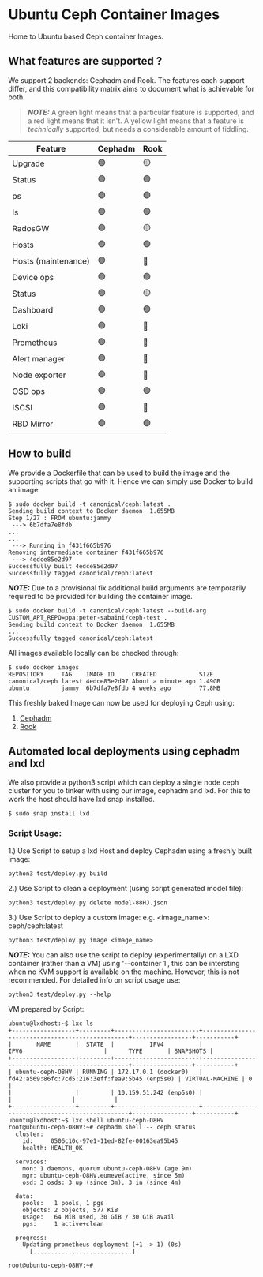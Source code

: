 # Ubuntu Ceph Container Images
Home to Ubuntu based Ceph container Images.

## What features are supported ?

We support 2 backends: Cephadm and Rook. The features each support differ, and this compatibility matrix aims to document what is achievable for both.

> **_NOTE:_**
A green light means that a particular feature is supported, and a red light means that it isn't. A yellow light means that a feature is _technically_ supported, but needs a considerable amount of fiddling.

| Feature | Cephadm | Rook |
| ------- | ------- | ---- |
| Upgrade | &#x1F7E2; | &#x1F7E1; |
| Status | &#x1F7E2; | &#x1F7E2; |
| ps | &#x1F7E2; | &#x1F7E2; |
| ls | &#x1F7E2; | &#x1F7E2; |
| RadosGW | &#x1F7E2; | &#x1F7E1; |
| Hosts | &#x1F7E2; | &#x1F7E2; |
| Hosts (maintenance) | &#x1F7E2; | &#x1F534; |
| Device ops | &#x1F7E2; | &#x1F7E2; |
| Status | &#x1F7E2; | &#x1F7E1; |
| Dashboard | &#x1F7E2; | &#x1F7E2; |
| Loki | &#x1F7E2; | &#x1F534; |
| Prometheus | &#x1F7E2; | &#x1F534; |
| Alert manager | &#x1F7E2; | &#x1F534; |
| Node exporter | &#x1F7E2; | &#x1F534; |
| OSD ops | &#x1F7E2; | &#x1F7E2; |
| ISCSI | &#x1F7E2; | &#x1F534; |
| RBD Mirror | &#x1F7E2; | &#x1F7E2; |

## How to build

We provide a Dockerfile that can be used to build the image and the supporting scripts that go with it. Hence we can simply use Docker to build an image:
```
$ sudo docker build -t canonical/ceph:latest .
Sending build context to Docker daemon  1.655MB
Step 1/27 : FROM ubuntu:jammy
 ---> 6b7dfa7e8fdb
...
...
 ---> Running in f431f665b976
Removing intermediate container f431f665b976
 ---> 4edce85e2d97
Successfully built 4edce85e2d97
Successfully tagged canonical/ceph:latest
```

**_NOTE:_**
Due to a provisional fix additional build arguments are temporarily required to be provided for building the container image.
```
$ sudo docker build -t canonical/ceph:latest --build-arg CUSTOM_APT_REPO=ppa:peter-sabaini/ceph-test .
Sending build context to Docker daemon  1.655MB
...
Successfully tagged canonical/ceph:latest
```

All images available locally can be checked through:
```
$ sudo docker images
REPOSITORY     TAG    IMAGE ID     CREATED            SIZE
canonical/ceph latest 4edce85e2d97 About a minute ago 1.49GB
ubuntu         jammy  6b7dfa7e8fdb 4 weeks ago        77.8MB
```

This freshly baked Image can now be used for deploying Ceph using:
1. [Cephadm](https://discourse.ubuntu.com/t/using-cephadm-to-deploy-custom-ubuntu-ceph-images-in-a-containerised-manner/)
2. [Rook](https://discourse.ubuntu.com/t/deploying-ceph-with-rook/)

## Automated local deployments using cephadm and lxd

We also provide a python3 script which can deploy a single node ceph cluster for you to tinker with using our image, cephadm and lxd. For this to work the host should have lxd snap installed.

```$ sudo snap install lxd```

### Script Usage:
1.) Use Script to setup a lxd Host and deploy Cephadm using a freshly built image:
```
python3 test/deploy.py build
```
2.) Use Script to clean a deployment (using script generated model file):
```
python3 test/deploy.py delete model-88HJ.json
```
3.) Use Script to deploy a custom image:
e.g. <image_name>: ceph/ceph:latest
```
python3 test/deploy.py image <image_name>
```

**_NOTE:_**
You can also use the script to deploy (experimentally) on a LXD container (rather than a VM) using '--container 1', this can be intersting when no KVM support is available on the machine. However, this is not recommended.
For detailed info on script usage use:
```
python3 test/deploy.py --help
```

VM prepared by Script: 
```
ubuntu@lxdhost:~$ lxc ls
+------------------+---------+------------------------+-------------------------------------------------+-----------------+-----------+
|       NAME       |  STATE  |          IPV4          |                      IPV6                       |      TYPE       | SNAPSHOTS |
+------------------+---------+------------------------+-------------------------------------------------+-----------------+-----------+
| ubuntu-ceph-O8HV | RUNNING | 172.17.0.1 (docker0)   | fd42:a569:86fc:7cd5:216:3eff:fea9:5b45 (enp5s0) | VIRTUAL-MACHINE | 0         |
|                  |         | 10.159.51.242 (enp5s0) |                                                 |                 |           |
+------------------+---------+------------------------+-------------------------------------------------+-----------------+-----------+
ubuntu@lxdhost:~$ lxc shell ubuntu-ceph-O8HV 
root@ubuntu-ceph-O8HV:~# cephadm shell -- ceph status
  cluster:
    id:     0506c10c-97e1-11ed-82fe-00163ea95b45
    health: HEALTH_OK
 
  services:
    mon: 1 daemons, quorum ubuntu-ceph-O8HV (age 9m)
    mgr: ubuntu-ceph-O8HV.eumeve(active, since 5m)
    osd: 3 osds: 3 up (since 3m), 3 in (since 4m)
 
  data:
    pools:   1 pools, 1 pgs
    objects: 2 objects, 577 KiB
    usage:   64 MiB used, 30 GiB / 30 GiB avail
    pgs:     1 active+clean
 
  progress:
    Updating prometheus deployment (+1 -> 1) (0s)
      [............................] 
 
root@ubuntu-ceph-O8HV:~#
```
